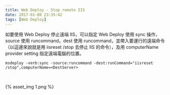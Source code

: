 ```yaml
---
title: Web Deploy - Stop remote IIS
date: 2017-01-08 23:35:42
tags: [Web Deploy]
---
```


如要使用 Web Deploy 停止遠端 IIS，可以指定 Web Deploy 使用 sync 操作，source 使用 runcommand，dest 使用 runcommand，並帶入要運行的遠端命令（以這邊來說就是用 iisreset /stop 去停止 IIS 的命令），及用 computerName provider setting 指定遠端電腦的位置。  

<!-- More -->

    msdeploy -verb:sync -source:runcommand -dest:runCommand="iisreset /stop",computerName=<DestServer>

<br/>


{% asset_img 1.png %}

<br/>
